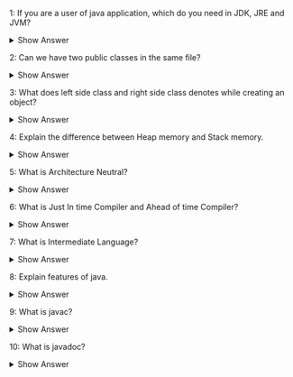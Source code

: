 1: If you are a user of java application, which do you need in JDK, JRE and JVM?
   <details>
      <summary> Show Answer </summary> 

- For a user, JRE is needed.
- JDK contains Debugger and compiler which are not requiered for a user.
    </details>
    

2: Can we have two public classes in the same file?
    <details><summary>Show Answer</summary>

- No, We can have more classes in a file but only one class should be public.
- It makes the compilation faster by efficient lookup of code.
- If you have more than one public class, the error will be generated on compilation time.
    </details>


3: What does left side class and right side class denotes while creating an object?
    <details><summary>Show Answer</summary>
- The left side class of denotes reference of the object and right side denotes object of which to be created.
    Eg. B b = new A()
- B(Reference) can be respected class, abstract class or interface.
    </details>


4: Explain the difference between Heap memory and Stack memory.
    <details>
    <summary>Show Answer</summary>

- Heap memory is used through out the application.
- Objects, arrays, static variables and instance variables are the examples which are stored in heap memory
- Stack memory is used only in method or currently running methods.
- Function calls, primitive, local and reference variables are stored in this memory.    </details>


5: What is Architecture Neutral?
<details>
  <summary> Show Answer </summary>
  
- Software that is designed without regard to the target platform. 
- <span style="color:blue"> Software</span> is often written to maximize the performance of a specific hardware platform, but such     software must be modified to make it run on other hardware.

<span style="color:blue"> Example</span>

- Size of int in C is 2 bytes for 32 bit architecture and 4 bytes for 64 bit architecture.
- Size of int in Java is the same 4 bytes for both 32 bit and 64 bit architecture
 </details>


6: What is Just In time Compiler and Ahead of time Compiler?
<details>
  <summary> Show Answer </summary>

- <span style="color:blue">In Just in time compilation</span>, the source code is coverted into byte code. Where the bytecode is platform independant. It is runnable in different architecture system when it is coverted in machine code in that system. Here some of the frequently used codes are stored as code cache and used when it's required.
- <span style="color:blue">In Ahead of time compilation</span>, the souce code is directly converted into machine, So it is platform dependant. AOT is used for to manual machine code convertion.
  </details>


7: What is Intermediate Language?
<details>
  <summary> Show Answer </summary>

- A language that is generated from programming source code but it cannot be directly executed by the CPU. 
- It is platform independent. 
- It can be run in any computer environment that has a runtime engine for the language. 
- Java is an example for Inermediate language.
  </details>


8: Explain features of java.
<details>
  <summary> Show Answer </summary>

- Platform Independent
- Dynamic
- Secure
- Simple
- High Performance
- Robust
- Architecture Neutral
  </details>


9: What is javac?
<details>
  <summary> Show Answer </summary>

- A complementary tool that is a compiler used to read Java code and translates them into bytecode. 
- The bytecode runs on JVM.
</details>


10: What is javadoc?
<details>
  <summary> Show Answer </summary>

- It converts API documentation from Java source code to HTML. 
- This is useful when creating standard documentation in HTML.
  </details>
